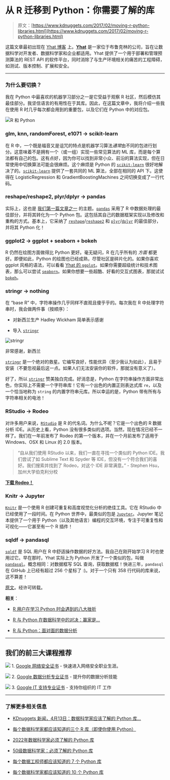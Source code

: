# 从 R 迁移到 Python：你需要了解的库

> 原文：[https://www.kdnuggets.com/2017/02/moving-r-python-libraries.html](https://www.kdnuggets.com/2017/02/moving-r-python-libraries.html)

这篇文章最初出现在 [Yhat 博客](http://blog.yhat.com/) 上。[**Yhat**](https://www.yhat.com/) 是一家位于布鲁克林的公司，旨在让数据科学对开发者、数据科学家和企业都适用。Yhat 提供了一个用于部署和管理预测算法的 REST API 的软件平台，同时消除了与生产环境相关的痛苦的工程障碍，如测试、版本控制、扩展和安全。

* * *

### 为什么要切换？

我在 Python 中最喜欢的机器学习部分之一是它受益于观察 R 社区，然后模仿其最佳部分。我坚信语言的有用性在于其库。因此，在这篇文章中，我将介绍一些我在使用 R 时几乎每次都会用到的重要包，以及它们在 Python 中的对应包。

![R 和 Python](../Images/f572776fbe1859abeac7883ec931b77d.png)

### glm, knn, randomForest, e1071 -> scikit-learn

在 R 中，一个既是福音又是诅咒的特点是机器学习算法*通常*由不同的包进行划分。这意味着不是拥有一个（或一组）实现一些常见算法的 ML 库，而是每个算法都有自己的包。这有点好，因为你可以找到非常小众、前沿的算法实现，但在日常使用中切换算法可能会很麻烦。这个麻烦是 Python 的 [`scikit-learn`](https://github.com/scikit-learn/scikit-learn) 很好地解决了的。[`scikit-learn`](https://github.com/scikit-learn/scikit-learn) 提供了一套共同的 ML 算法，全部在相同的 API 下。这使得在 LogisticRegression 和 GradientBoostingMachines 之间切换变成了一行代码。

### reshape/reshape2, plyr/dplyr -> pandas

实际上，这也是 [我们第一篇文章之一](http://blog.yhat.com/posts/R-and-pandas-and-what-ive-learned-about-each.html) 的主题。[`pandas`](https://github.com/pydata/pandas) 采用了 R 中数据处理的最佳部分，并将其转化为一个 Python 包。这包括其自己的数据框架实现以及修改和重构的方式。基本上，它采纳了 [`reshape`](https://github.com/hadley/reshape)/[`reshape2`](https://github.com/hadley/reshape) 和 [`plyr`](https://github.com/hadley/plyr)/[`dplyr`](https://github.com/hadley/dplyr) 的最佳部分，并将其 Python 化！

### ggplot2 -> ggplot + seaborn + bokeh

R 仍然在绘图方面做得比 Python 更好。毫无疑问，R 在几乎所有的 *方面* 都更好。即便如此，Python 的绘图也已经成熟，尽管社区是碎片化的。如果你喜欢 ggplot 风格的语法，可以看看 [Yhat 的 `ggplot`](https://github.com/yhat/ggplot)。如果你需要超级统计和技术图表，那么可以尝试 [`seaborn`](https://github.com/mwaskom/seaborn)。如果你想要一些超酷、好看的交互式图表，那就试试 [`bokeh`](https://github.com/bokeh/bokeh)。

### stringr -> nothing

在 “base R” 中，字符串操作几乎同样不直观且傻乎乎的。每次我在 R 中处理字符串时，我会做两件事（按顺序）：

+   对新西兰生产 Hadley Wickham 简单表示感谢

+   导入 [`stringr`](https://github.com/hadley/stringr)

![stringr](../Images/502d9a7c007ce20bccf5bdabf0e1cba8.png)

非常感谢，新西兰

[`stringr`](https://github.com/hadley/stringr) 是一个绝对的救星。它编写良好，性能优异（至少我认为如此），且易于安装（不要忽视最后这一点。如果人们无法安装你的软件，那就没有意义了）。

好了，所以 [`stringr`](https://github.com/hadley/stringr) 赞美独白完成。好消息是，Python 在字符串操作方面非常出色，你实际上不需要一个字符串库！它有一个出色的内置正则表达式库 `re`，以及一个恰当地称为 `string` 的内置字符串元库。所以幸运的是，Python 带有所有与字符串相关的电池！

### RStudio -> Rodeo

对许多用户来说，[`RStudio`](https://www.rstudio.com/products/rstudio/download/) 是 R 的代名词。为什么不呢？它是一个出色的 R 数据分析 IDE。从历史上看，Python 没有很多类似的选项。当然，现在情况已经不一样了。我们在一年前发布了 Rodeo 的第一个版本，并在一个月前发布了适用于 Windows、OSX 和 Linux 的 2.0 版本。

> “自从我们使用 RStudio 以来，我们一直在寻找一个类似的 Python IDE。我们尝试了如 Sublime Text 和 Spyder 等 IDE，但没有一个符合我们的喜好。我们搜索并找到了 Rodeo，对这个 IDE 非常满意。” - Stephen Hsu，加州大学伯克利分校

[**下载 Rodeo！**](https://www.yhat.com/products/rodeo/)

### Knitr -> Jupyter

[`Knitr`](https://github.com/yihui/knitr) 是一个使用 R 创建可重复和高度视觉化分析的绝佳工具。它在 RStudio 中已经使用了一段时间。在 Python 世界中，最类似的包是 [`Jupyter`](https://github.com/jupyter)。Jupyter 笔记本提供了一个用于 Python（以及其他语言）编程的交互环境，专注于可重复性和可视化——它甚至有一个 R 插件！

### sqldf -> pandasql

[`sqldf`](https://github.com/ggrothendieck/sqldf) 是 SQL 用户在 R 中舒适操作数据的好方法。我自己在刚开始学习 R 时也使用过它。早在那时，Yhat 实际上为 Python 开发了一个类似的包，叫做 [`pandasql`](https://github.com/yhat/pandasql)。概念相同：对数据框写 SQL 查询，获取数据框！快进三年，`pandasql` 在 GitHub 上已经有超过 256 个星标了 :)。对于一个只有 358 行代码的库来说，这不算差！

[原文](http://blog.yhat.com/posts/moving-from-r-to-python.html)。经许可转载。

**相关**：

+   [R 用户在学习 Python 时会遇到的八大挫折](/2016/11/r-user-frustrating-learning-python.html)

+   [R 与 Python 在数据科学中的对决：赢家是...](/2015/05/r-vs-python-data-science.html)

+   [R 与 Python：面对面的数据分析](/2015/10/r-vs-python-data-analysis.html)

* * *

## 我们的前三大课程推荐

![](../Images/0244c01ba9267c002ef39d4907e0b8fb.png) 1\. [Google 网络安全证书](https://www.kdnuggets.com/google-cybersecurity) - 快速进入网络安全职业生涯。

![](../Images/e225c49c3c91745821c8c0368bf04711.png) 2\. [Google 数据分析专业证书](https://www.kdnuggets.com/google-data-analytics) - 提升你的数据分析技能

![](../Images/0244c01ba9267c002ef39d4907e0b8fb.png) 3\. [Google IT 支持专业证书](https://www.kdnuggets.com/google-itsupport) - 支持你组织的 IT 工作

* * *

### 了解更多相关信息

+   [KDnuggets 新闻，4月13日：数据科学家应该了解的 Python 库…](https://www.kdnuggets.com/2022/n15.html)

+   [每个数据科学家都应该知道的三个 R 库（即使你使用 Python）](https://www.kdnuggets.com/2021/12/three-r-libraries-every-data-scientist-know-even-python.html)

+   [2022年数据科学家必须了解的 Python 库](https://www.kdnuggets.com/2022/04/python-libraries-data-scientists-know-2022.html)

+   [50级数据科学家：必须了解的 Python 库](https://www.kdnuggets.com/level-50-data-scientist-python-libraries-to-know)

+   [每个数据工程师都应该知道的 7 个 Python 库](https://www.kdnuggets.com/7-python-libraries-every-data-engineer-should-know)

+   [每个数据科学家都应该知道的 10 个 Python 库](https://www.kdnuggets.com/10-python-libraries-every-data-scientist-should-know)

